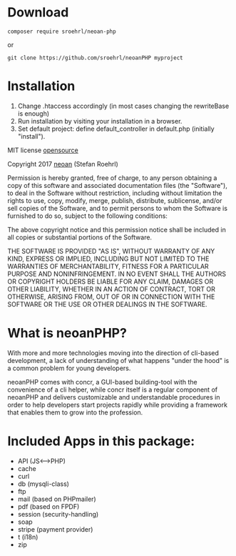 # Download
`composer require sroehrl/neoan-php`

or

`git clone https://github.com/sroehrl/neoanPHP myproject`

# Installation
1. Change .htaccess accordingly (in most cases changing the rewriteBase is enough)
2. Run installation by visiting your installation in a browser.
3. Set default project: define default_controller in default.php (initially "install").


MIT license [opensource](https://opensource.org/licenses/MIT)

Copyright 2017 [neoan](http://neoan.us) (Stefan Roehrl) 

Permission is hereby granted, free of charge, to any person obtaining a copy of this software and associated documentation files (the "Software"), to deal in the Software without restriction, including without limitation the rights to use, copy, modify, merge, publish, distribute, sublicense, and/or sell copies of the Software, and to permit persons to whom the Software is furnished to do so, subject to the following conditions:

The above copyright notice and this permission notice shall be included in all copies or substantial portions of the Software.

THE SOFTWARE IS PROVIDED "AS IS", WITHOUT WARRANTY OF ANY KIND, EXPRESS OR IMPLIED, INCLUDING BUT NOT LIMITED TO THE WARRANTIES OF MERCHANTABILITY, FITNESS FOR A PARTICULAR PURPOSE AND NONINFRINGEMENT. IN NO EVENT SHALL THE AUTHORS OR COPYRIGHT HOLDERS BE LIABLE FOR ANY CLAIM, DAMAGES OR OTHER LIABILITY, WHETHER IN AN ACTION OF CONTRACT, TORT OR OTHERWISE, ARISING FROM, OUT OF OR IN CONNECTION WITH THE SOFTWARE OR THE USE OR OTHER DEALINGS IN THE SOFTWARE.

# What is neoanPHP?

With more and more technologies moving into the direction of cli-based development, a lack of understanding of what
happens "under the hood" is a common problem for young developers.

neoanPHP comes with concr, a GUI-based building-tool with the convenience of a cli helper, while concr itself
is a regular component of neoanPHP and delivers customizable and understandable procedures in order to
help developers start projects rapidly while providing a framework that enables them to grow into the profession.

# Included Apps in this package:
 <ul>
 <li>API (JS<-->PHP)</li>
 <li>cache</li>
 <li>curl</li>
 <li>db (mysqli-class)</li>
 <li>ftp</li>
 <li>mail (based on PHPmailer)</li>
 <li>pdf (based on FPDF)</li>
 <li>session (security-handling)</li>
 <li>soap</li>
 <li>stripe (payment provider)</li>
 <li>t (i18n)</li>
 <li>zip</li>
 </ul>  
